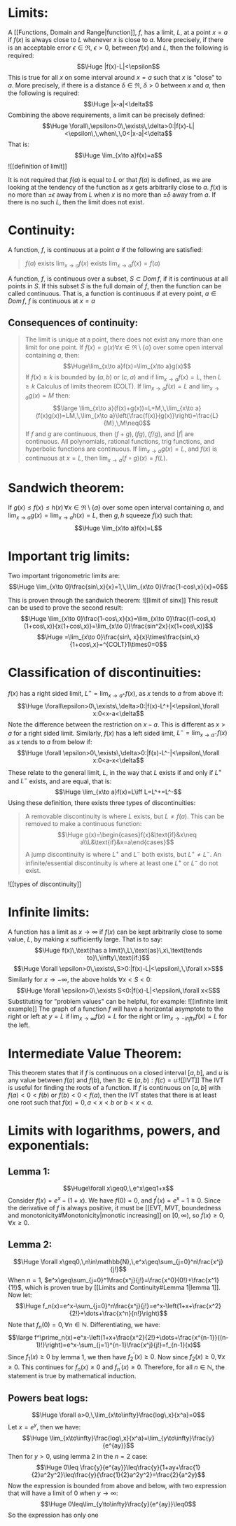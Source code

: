 
# Limits:
A [[Functions, Domain and Range|function]], $f$, has a limit, $L$, at a point $x=a$ if $f(x)$ is always close to $L$ whenever $x$ is close to $a$. More precisely, if there is an acceptable error  $\epsilon \in\Re$, $\epsilon > 0$, between $f(x)$ and $L$, then the following is required:
$$\Huge |f(x)-L|<\epsilon$$
This is true for all $x$ on some interval around $x=a$ such that $x$ is "close" to $a$. More precisely, if there is a distance $\delta\in\Re$, $\delta >0$ between $x$ and $a$, then the following is required:
$$\Huge |x-a|<\delta$$
Combining the above requirements, a limit can be precisely defined:
$$\Huge \forall\,\epsilon>0\,\exists\,\delta>0:|f(x)-L|<\epsilon\,\,when\,\,0<|x-a|<\delta$$
That is:
$$\Huge \lim_{x\to a}f(x)=a$$
![[definition of limit]]

It is not required that $f(a)$ is equal to $L$ or that $f(a)$ is defined, as we are looking at the tendency of the function as $x$ gets arbitrarily close to $a$. $f(x)$ is no more than $\pm\epsilon$ away from $L$ when $x$ is no more than $\pm\delta$ away from $a$. If there is no such $L$, then the limit does not exist.

# Continuity:

A function, $f$, is continuous at a point $a$ if the following are satisfied:
> $f(a)$ exists
> $\lim_{x\to a}f(x)$ exists
> $\lim_{x\to a}f(x)=f(a)$

A function, $f$, is continuous over a subset, $S\subset Dom\,f$, if it is continuous at all points in $S$. If this subset $S$ is the full domain of $f$, then the function can be called continuous. That is, a function is continuous if at every point, $a\in Dom\,f$, $f$ is continuous at $x=a$

## Consequences of continuity:
> The limit is unique at a point, there does not exist any more than one limit for one point.
> If $f(x)=g(x)\forall x\in\Re\setminus\{a\}$ over some open interval containing $a$, then:$$\Huge\lim_{x\to a}f(x)=\lim_{x\to a}g(x)$$
> If $f(x)\geq k$ is bounded by $(a,b)$ or $(c,a)$ and if $\lim_{x\to a}f(x)=L$, then $L\geq k$
> Calculus of limits theorem (COLT). If $\lim_{x\to a}f(x)=L$ and $\lim_{x\to a}g(x)=M$ then:$$\large \lim_{x\to a}(f(x)+g(x))=L+M,\,\lim_{x\to a}(f(x)g(x))=LM,\,\lim_{x\to a}\left(\frac{f(x)}{g(x)}\right)=\frac{L}{M},\,M\neq0$$
> If $f$ and $g$ are continuous, then $(f+g),(fg),(f/g),$ and $|f|$ are continuous.
> All polynomials, rational functions, trig functions, and hyperbolic functions are continuous.
> If $\lim_{x\to a}g(x)=L$, and $f(x)$ is continuous at $x=L$, then $\lim_{x\to a}(f\circ g)(x)=f(L)$.

# Sandwich theorem:

If $g(x)\leq f(x)\leq h(x)\,\forall x\in\Re\setminus\{a\}$ over some open interval containing $a$, and $\lim_{x\to a}g(x)=\lim_{x\to a}h(x)=L$, then $g,h$ squeeze $f(x)$ such that:
$$\Huge \lim_{x\to a}f(x)=L$$

# Important trig limits:

Two important trigonometric limits are:
$$\Huge \lim_{x\to 0}\frac{sin\,x}{x}=1,\,\lim_{x\to 0}\frac{1-cos\,x}{x}=0$$

 This is proven through the sandwich theorem:
 ![[limit of sinx]]
 This result can be used to prove the second result:
 $$\Huge \lim_{x\to 0}\frac{1-cos\,x}{x}=\lim_{x\to 0}\frac{(1-cos\,x)(1+cos\,x)}{x(1+cos\,x)}=\lim_{x\to 0}\frac{sin^2x}{x(1+cos\,x)}$$
 $$\Huge =\lim_{x\to 0}\frac{sin\, x}{x}\times\frac{sin\,x}{1+cos\,x}=^{COLT}1\times0=0$$
# Classification of discontinuities:

$f(x)$ has a right sided limit, $L^+=\lim_{x\to a^+}f(x)$, as $x$ tends to $a$ from above if:$$\Huge \forall\epsilon>0\,\exists\,\delta>0:|f(x)-L^+|<\epsilon\,\forall x:0<x-a<\delta$$
Note the difference between the restriction on $x-a$. This is different as $x>a$ for a right sided limit. Similarly, $f(x)$ has a left sided limit, $L^-=\lim_{x\to a^-}f(x)$ as $x$ tends to $a$ from below if:
$$\Huge \forall \epsilon>0\,\exists\,\delta>0:|f(x)-L^-|<\epsilon\,\forall x:0<a-x<\delta$$
These relate to the general limit, $L$, in the way that $L$ exists if and only if $L^+$ and $L^-$ exists, and are equal, that is:
$$\Huge \lim_{x\to a}f(x)=L\iff L=L^+=L^-$$
Using these definition, there exists three types of discontinuities:
> A removable discontinuity is where $L$ exists, but $L\neq f(a)$. This can be removed to make a continuous function:$$\Huge g(x)=\begin{cases}f(x)&\text{if}&x\neq a\\L&\text{if}&x=a\end{cases}$$
> A jump discontinuity is where $L^+$ and $L^-$ both exists, but $L^+\neq L^-$.
> An infinite/essential discontinuity is where at least one $L^+$ or $L^-$ do not exist.

![[types of discontinuity]]

# Infinite limits:

A function has a limit as $x\to\infty$ if $f(x)$ can be kept arbitrarily close to some value, $L$, by making $x$ sufficiently large. That is to say:$$\Huge f(x)\,\text{has a limit}\,L\,\text{as}\,x\,\text{tends to}\,\infty\,\text{if:}$$$$\Huge \forall \epsilon>0\,\exists\,S>0:|f(x)-L|<\epsilon\,\,\forall x>S$$
Similarly for $x\to -\infty$, the above holds $\forall x<S<0$:
$$\Huge \forall \epsilon>0\,\exists S<0:|f(x)-L|<\epsilon\,\forall x<S$$
Substituting for "problem values" can be helpful, for example:
![[infinite limit example]]
The graph of a function $f$ will have a horizontal asymptote to the right or left at $y=L$ if $\lim_{x\to\infty}f(x)=L$ for the right or $\lim_{x\to -infty}f(x)=L$ for the left.

# Intermediate Value Theorem:

This theorem states that if $f$ is continuous on a closed interval $[a,b]$, and $u$ is any value between $f(a)$ and $f(b)$, then $\exists c\in(a,b):f(c)=u$:![[IVT]]
The IVT is useful for finding the roots of a function. If $f$ is continuous on $[a,b]$ with $f(a)<0<f(b)$ or $f(b)<0<f(a)$, then the IVT states that there is at least one root such that $f(x)=0,\,a<x<b$ or $b<x<a$. 

# Limits with logarithms, powers, and exponentials:

## Lemma 1:
$$\Huge\forall x\geq0,\,e^x\geq1+x$$
Consider $f(x)=e^x-(1+x)$. We have $f(0)=0$, and $f^\prime(x)=e^x-1\geq 0$. Since the derivative of $f$ is always positive, it must be [[EVT, MVT, boundedness and monotonicity#Monotonicity|monotic increasing]] on $[0,\infty)$, so $f(x)\geq 0,\,\forall x\geq0$.

## Lemma 2:
$$\Huge \forall x\geq0,\,n\in\mathbb{N},\,e^x\geq\sum_{j=0}^n\frac{x^j}{j!}$$
When $n=1$, $e^x\geq\sum_{j=0}^1\frac{x^j}{j!}=\frac{x^0}{0!}+\frac{x^1}{1!}$, which is proven true by [[Limits and Continuity#Lemma 1|lemma 1]]. Now let:$$\Huge f_n(x)=e^x-\sum_{j=0}^n\frac{x^j}{j!}=e^x-\left(1+x+\frac{x^2}{2!}+\dots+\frac{x^n}{n!}\right)$$
Note that $f_n(0)=0,\,\forall n\in\mathbb{N}$. Differentiating, we have:$$\large f^\prime_n(x)=e^x-\left(1+x+\frac{x^2}{2!}+\dots+\frac{x^{n-1}}{(n-1)!}\right)=e^x-\sum_{j=1}^{n-1}\frac{x^j}{j!}=f_{n-1}(x)$$
Since $f_1(x)\geq0$ by lemma 1, we then have $f^\prime_2(x)\geq0$. Now since $f_2(x)\geq 0,\,\forall x\geq 0$. This continues for $f_n(x)\geq0$ and $f^\prime_n(x)\geq0$. Therefore, for all $n\in\mathbb{N}$, the statement is true by mathematical induction.

## Powers beat logs:
$$\Huge \forall a>0,\,\lim_{x\to\infty}\frac{log\,x}{x^a}=0$$
Let $x=e^y$, then we have:
$$\Huge \lim_{x\to\infty}\frac{log\,x}{x^a}=\lim_{y\to\infty}\frac{y}{e^{ay}}$$
Then for $y>0$, using lemma 2 in the $n=2$ case:$$\Huge 0\leq \frac{y}{e^{ay}}\leq\frac{y}{1+ay+\frac{1}{2}a^2y^2}\leq\frac{y}{\frac{1}{2}a^2y^2}=\frac{2}{a^2y}$$
Now the expression is bounded from above and below, with two expression that will have a limit of $0$ when $y\to\infty$:$$\Huge 0\leq\lim_{y\to\infty}\frac{y}{e^{ay}}\leq0$$
So the expression has only one 

